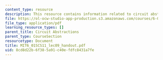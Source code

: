```yaml
---
content_type: resource
description: This resource contains information related to circuit abstractions.
file: https://ol-ocw-studio-app-production.s3.amazonaws.com/courses/6-01sc-introduction-to-electrical-engineering-and-computer-science-i-spring-2011/8cd8d22b6f385a91c40efdfc8431a7fe_MIT6_01SCS11_lec09_handout.pdf
file_type: application/pdf
learning_resource_types: []
parent_title: Circuit Abstractions
parent_type: CourseSection
resourcetype: Document
title: MIT6_01SCS11_lec09_handout.pdf
uid: 8cd8d22b-6f38-5a91-c40e-fdfc8431a7fe
---
```

